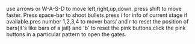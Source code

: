 use arrows or W-A-S-D to move left,right,up,down.
press shift to move faster. Press space-bar to shoot bullets.press i for info of current stage if available.pres number 1,2,3,4 to mover bars/ and r to reset the position of bars{it's like bars of a jail} and 'b' to reset the pink buttons.click the pink buttons in a particular pattern to open the gates.